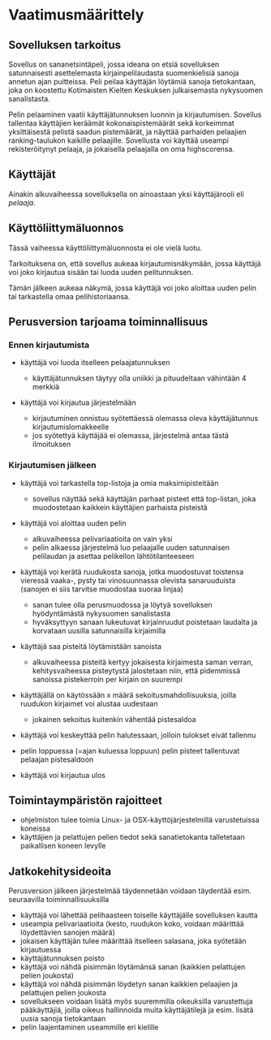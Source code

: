 # Vaatimusmäärittely

## Sovelluksen tarkoitus

Sovellus on sananetsintäpeli, jossa ideana on etsiä sovelluksen satunnaisesti asettelemasta kirjainpelilaudasta suomenkielisiä sanoja annetun ajan puitteissa. Peli peilaa käyttäjän löytämiä sanoja tietokantaan, joka on koostettu Kotimaisten Kielten Keskuksen julkaisemasta nykysuomen sanalistasta.

Pelin pelaaminen vaatii käyttäjätunnuksen luonnin ja kirjautumisen. Sovellus tallentaa käyttäjien keräämät kokonaispistemäärät sekä korkeimmat yksittäisestä pelistä saadun pistemäärät, ja näyttää parhaiden pelaajien ranking-taulukon kaikille pelaajille. Sovellusta voi käyttää useampi rekisteröitynyt pelaaja, ja jokaisella pelaajalla on oma highscorensa. 

## Käyttäjät

Ainakin alkuvaiheessa sovelluksella on ainoastaan yksi käyttäjärooli eli _pelaaja_. 

## Käyttöliittymäluonnos

Tässä vaiheessa käyttöliittymäluonnosta ei ole vielä luotu. 

Tarkoituksena on, että sovellus aukeaa kirjautumisnäkymään, jossa käyttäjä voi joko kirjautua sisään tai luoda uuden pelitunnuksen.

Tämän jälkeen aukeaa näkymä, jossa käyttäjä voi joko aloittaa uuden pelin tai tarkastella omaa pelihistoriaansa.

## Perusversion tarjoama toiminnallisuus

### Ennen kirjautumista

- käyttäjä voi luoda itselleen pelaajatunnuksen
  - käyttäjätunnuksen täytyy olla uniikki ja pituudeltaan vähintään 4 merkkiä

- käyttäjä voi kirjautua järjestelmään
  - kirjautuminen onnistuu syötettäessä olemassa oleva käyttäjätunnus kirjautumislomakkeelle
  - jos syötettyä käyttäjää ei olemassa, järjestelmä antaa tästä ilmoituksen

### Kirjautumisen jälkeen

- käyttäjä voi tarkastella top-listoja ja omia maksimipisteitään
  - sovellus näyttää sekä käyttäjän parhaat pisteet että top-listan, joka muodostetaan kaikkein käyttäjien parhaista pisteistä

- käyttäjä voi aloittaa uuden pelin
  - alkuvaiheessa pelivariaatioita on vain yksi
  - pelin alkaessa järjestelmä luo pelaajalle uuden satunnaisen pelilaudan ja asettaa pelikellon lähtötilanteeseen
  
- käyttäjä voi kerätä ruudukosta sanoja, jotka muodostuvat toistensa vieressä vaaka-, pysty tai vinosuunnassa olevista sanaruuduista (sanojen ei siis tarvitse muodostaa suoraa linjaa)
  - sanan tulee olla perusmuodossa ja löytyä sovelluksen hyödyntämästä nykysuomen sanalistasta
  - hyväksyttyyn sanaan lukeutuvat kirjainruudut poistetaan laudalta ja korvataan uusilla satunnaisilla kirjaimilla

- käyttäjä saa pisteitä löytämistään sanoista
  - alkuvaiheessa pisteitä kertyy jokaisesta kirjaimesta saman verran, kehitysvaiheessa pisteytystä jalostetaan niin, että pidemmissä sanoissa pistekerroin per kirjain on suurempi

- käyttäjällä on käytössään x määrä sekoitusmahdollisuuksia, joilla ruudukon kirjaimet voi alustaa uudestaan
  - jokainen sekoitus kuitenkin vähentää pistesaldoa

- käyttäjä voi keskeyttää pelin halutessaan, jolloin tulokset eivät tallennu

- pelin loppuessa (=ajan kuluessa loppuun) pelin pisteet tallentuvat pelaajan pistesaldoon

- käyttäjä voi kirjautua ulos

## Toimintaympäristön rajoitteet

- ohjelmiston tulee toimia Linux- ja OSX-käyttöjärjestelmillä varustetuissa koneissa
- käyttäjien ja pelattujen pelien tiedot sekä sanatietokanta talletetaan paikallisen koneen levylle

## Jatkokehitysideoita

Perusversion jälkeen järjestelmää täydennetään voidaan täydentää esim. seuraavilla toiminnallisuuksilla

- käyttäjä voi lähettää pelihaasteen toiselle käyttäjälle sovelluksen kautta
- useampia pelivariaatioita (kesto, ruudukon koko, voidaan määrittää löydettävien sanojen määrä)
- jokaisen käyttäjän tulee määrittää itselleen salasana, joka syötetään kirjautuessa
- käyttäjätunnuksen poisto
- käyttäjä voi nähdä pisimmän löytämänsä sanan (kaikkien pelattujen pelien joukosta)
- käyttäjä voi nähdä pisimmän löydetyn sanan kaikkien pelaajien ja pelattujen pelien joukosta
- sovellukseen voidaan lisätä myös suuremmilla oikeuksilla varustettuja pääkäyttäjiä, joilla oikeus hallinnoida muita käyttäjätilejä ja esim. lisätä uusia sanoja tietokantaan
- pelin laajentaminen useammille eri kielille


